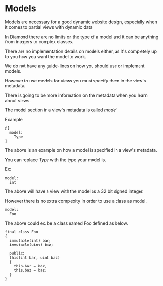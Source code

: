 # Models

Models are necessary for a good dynamic website design, especially when it comes to partial views with dynamic data.

In Diamond there are no limits on the type of a model and it can be anything from integers to complex classes.

There are no implementation details on models either, as it's completely up to you how you want the model to work.

We do not have any guide-lines on how you should use or implement models.

However to use models for views you must specify them in the view's metadata.

There is going to be more information on the metadata when you learn about views.

The model section in a view's metadata is called *model*

Example:

```
@[
  model:
    Type
]
```

The above is an example on how a model is specified in a view's metadata.

You can replace *Type* with the type your model is.

Ex:

```
model:
  int
```

The above will have a view with the model as a 32 bit signed integer.

However there is no extra complexity in order to use a class as model.

```
model:
  Foo
```

The above could ex. be a class named Foo defined as below.

```
final class Foo
{
  immutable(int) bar;
  immutable(uint) baz;

  public:
  this(int bar, uint baz)
  {
    this.bar = bar;
    this.baz = baz;
  }
}
```
